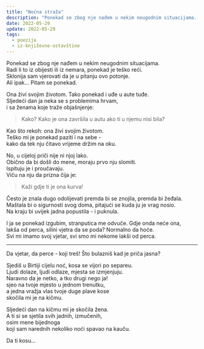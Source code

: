 ```yaml
---
title: "Noćna straža"
description: "Ponekad se zbog nje nađem u nekim neugodnim situacijama..."
date: 2022-05-29
update: 2022-05-29
tags:
  - poezija
  - iz-književne-ostavštine
---
```


Ponekad se zbog nje nađem u nekim neugodnim situacijama.  
Radi li to iz obijesti ili iz nemara, ponekad je teško reći.  
Sklonija sam vjerovati da je u pitanju ovo potonje.  
Ali ipak... Pitam se ponekad.

Ona živi svojim životom. Tako ponekad i uđe u aute tuđe.  
Sljedeći dan ja neka se s problemima hrvam,  
i sa ženama koje traže objašnjenje:

> Kako? Kako je ona završila u autu ako ti u njemu nisi bila?

Kao što rekoh: ona živi svojim životom.  
Teško mi je ponekad paziti i na sebe -  
kako da tek nju čitavo vrijeme držim na oku.

No, u cijeloj priči nije ni njoj lako.  
Obično da bi došli do mene, moraju prvo nju slomiti.  
Ispituju je i proučavaju.  
Viču na nju da prizna čija je:

> Kaži gdje ti je ona kurva!

Često je znala dugo odolijevati premda bi se znojila, premda bi žeđala.  
Maštala bi o sigurnosti svog doma, pitajući se kuda ju je vrag nosio.  
Na kraju bi uvijek jadna popustila - i puknula.

I ja se ponekad izgubim, stranputica me odvuče. Gdje onda neće ona,  
lakša od perca, silini vjetra da se poda? Normalno da hoće.  
Svi mi imamo svoj vjetar, svi smo mi nekome lakši od perca.

---

Da vjetar, da perce - koji treš! Što bulazniš kad je priča jasna?

Sjediš u Birtiji cijelu noć, kosa se vijori po separeu.  
Ljudi dolaze, ljudi odlaze, mjesta se izmjenjuju.  
Naravno da je netko, a tko drugi nego ja!  
sjeo na tvoje mjesto u jednom trenutku,  
a jedna vražja vlas tvoje duge plave kose  
skočila mi je na kičmu.

Sljedeći dan na kičmu mi je skočila žena.  
A ti si se sjetila svih jadnih, izmučenih,  
osim mene bijednoga  
koji sam narednih nekoliko noći spavao na kauču.

Da ti kosu...
